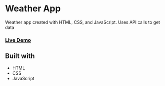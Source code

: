 # Weather App

Weather app created with HTML, CSS, and JavaScript. Uses API calls to get data

### **[Live Demo](https://josue-caballero-sanchez.github.io/weather-app/)**

## Built with
- HTML
- CSS
- JavaScript